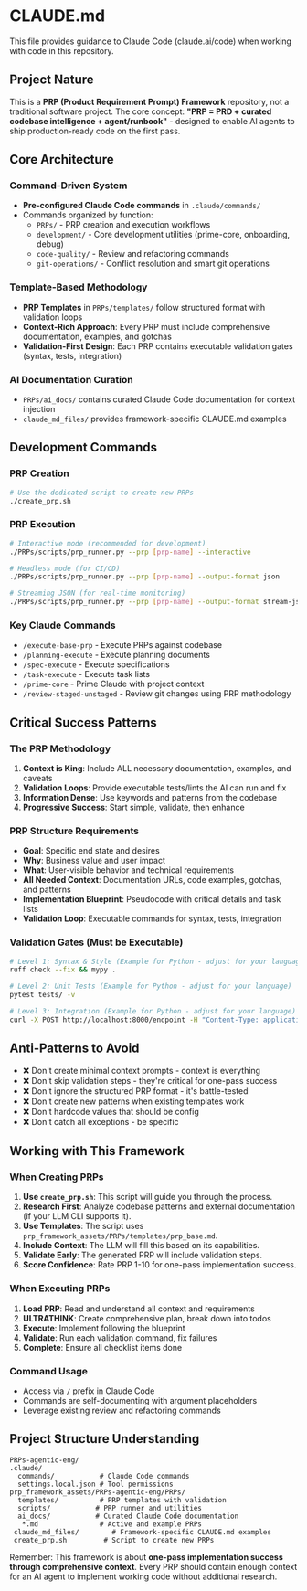 # CLAUDE.md

This file provides guidance to Claude Code (claude.ai/code) when working with code in this repository.

## Project Nature

This is a **PRP (Product Requirement Prompt) Framework** repository, not a traditional software project. The core concept: **"PRP = PRD + curated codebase intelligence + agent/runbook"** - designed to enable AI agents to ship production-ready code on the first pass.

## Core Architecture

### Command-Driven System

- **Pre-configured Claude Code commands** in `.claude/commands/`
- Commands organized by function:
  - `PRPs/` - PRP creation and execution workflows
  - `development/` - Core development utilities (prime-core, onboarding, debug)
  - `code-quality/` - Review and refactoring commands
  - `git-operations/` - Conflict resolution and smart git operations

### Template-Based Methodology

- **PRP Templates** in `PRPs/templates/` follow structured format with validation loops
- **Context-Rich Approach**: Every PRP must include comprehensive documentation, examples, and gotchas
- **Validation-First Design**: Each PRP contains executable validation gates (syntax, tests, integration)

### AI Documentation Curation

- `PRPs/ai_docs/` contains curated Claude Code documentation for context injection
- `claude_md_files/` provides framework-specific CLAUDE.md examples

## Development Commands

### PRP Creation

```bash
# Use the dedicated script to create new PRPs
./create_prp.sh
```

### PRP Execution

```bash
# Interactive mode (recommended for development)
./PRPs/scripts/prp_runner.py --prp [prp-name] --interactive

# Headless mode (for CI/CD)
./PRPs/scripts/prp_runner.py --prp [prp-name] --output-format json

# Streaming JSON (for real-time monitoring)
./PRPs/scripts/prp_runner.py --prp [prp-name] --output-format stream-json
```

### Key Claude Commands

- `/execute-base-prp` - Execute PRPs against codebase
- `/planning-execute` - Execute planning documents
- `/spec-execute` - Execute specifications
- `/task-execute` - Execute task lists
- `/prime-core` - Prime Claude with project context
- `/review-staged-unstaged` - Review git changes using PRP methodology

## Critical Success Patterns

### The PRP Methodology

1. **Context is King**: Include ALL necessary documentation, examples, and caveats
2. **Validation Loops**: Provide executable tests/lints the AI can run and fix
3. **Information Dense**: Use keywords and patterns from the codebase
4. **Progressive Success**: Start simple, validate, then enhance

### PRP Structure Requirements

- **Goal**: Specific end state and desires
- **Why**: Business value and user impact
- **What**: User-visible behavior and technical requirements
- **All Needed Context**: Documentation URLs, code examples, gotchas, and patterns
- **Implementation Blueprint**: Pseudocode with critical details and task lists
- **Validation Loop**: Executable commands for syntax, tests, integration

### Validation Gates (Must be Executable)

```bash
# Level 1: Syntax & Style (Example for Python - adjust for your language)
ruff check --fix && mypy .

# Level 2: Unit Tests (Example for Python - adjust for your language)
pytest tests/ -v

# Level 3: Integration (Example for Python - adjust for your language)
curl -X POST http://localhost:8000/endpoint -H "Content-Type: application/json" -d '{...}'
```

## Anti-Patterns to Avoid

- ❌ Don't create minimal context prompts - context is everything
- ❌ Don't skip validation steps - they're critical for one-pass success
- ❌ Don't ignore the structured PRP format - it's battle-tested
- ❌ Don't create new patterns when existing templates work
- ❌ Don't hardcode values that should be config
- ❌ Don't catch all exceptions - be specific

## Working with This Framework

### When Creating PRPs

1. **Use `create_prp.sh`**: This script will guide you through the process.
2. **Research First**: Analyze codebase patterns and external documentation (if your LLM CLI supports it).
3. **Use Templates**: The script uses `prp_framework_assets/PRPs/templates/prp_base.md`.
4. **Include Context**: The LLM will fill this based on its capabilities.
5. **Validate Early**: The generated PRP will include validation steps.
6. **Score Confidence**: Rate PRP 1-10 for one-pass implementation success.

### When Executing PRPs

1. **Load PRP**: Read and understand all context and requirements
2. **ULTRATHINK**: Create comprehensive plan, break down into todos
3. **Execute**: Implement following the blueprint
4. **Validate**: Run each validation command, fix failures
5. **Complete**: Ensure all checklist items done

### Command Usage

- Access via `/` prefix in Claude Code
- Commands are self-documenting with argument placeholders
- Leverage existing review and refactoring commands

## Project Structure Understanding

```
PRPs-agentic-eng/
.claude/
  commands/           # Claude Code commands
  settings.local.json # Tool permissions
prp_framework_assets/PRPs-agentic-eng/PRPs/
  templates/          # PRP templates with validation
  scripts/           # PRP runner and utilities
  ai_docs/           # Curated Claude Code documentation
   *.md               # Active and example PRPs
 claude_md_files/        # Framework-specific CLAUDE.md examples
 create_prp.sh         # Script to create new PRPs
```

Remember: This framework is about **one-pass implementation success through comprehensive context**. Every PRP should contain enough context for an AI agent to implement working code without additional research.
